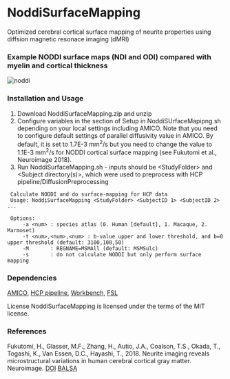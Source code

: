 # NoddiSurfaceMapping
Optimized cerebral cortical surface mapping of neurite properties using diffsion magnetic resonace imaging (dMRI)

### Example NODDI surface maps (NDI and ODI) compared with myelin and cortical thickness
![noddi](https://user-images.githubusercontent.com/16514166/40781643-a102ca94-6517-11e8-81e1-82e9556199de.png)

### Installation and Usage
1. Download NoddiSurfaceMapping.zip and unzip
2. Configure variables in the section of Setup in NoddiSUrfaceMapipng.sh depending on your local settings including AMICO. Note that you need to configure default settings of parallel diffusivity value in AMICO. By default, it is set to 1.7E-3 mm<sup>2</sup>/s but you need to change the value to 1.1E-3 mm<sup>2</sup>/s for NODDI cortical surface mapping (see Fukutomi et al., Neuroimage 2018).
3. Run NoddiSurfaceMapping.sh - inputs should be \<StudyFolder\> and \<Subject directory(s)\>, which were used to preprocess with HCP pipeline/DiffusionPreprocessing

```
 Calculate NODDI and do surface-mapping for HCP data
 Usage: NoddiSurfaceMapping <StudyFolder> <SubjectID 1> <SubjectID 2> ...
 
 Options:
     -a <num> : species atlas (0. Human [default], 1. Macaque, 2. Marmoset)
     -t <num>,<num>,<num> : b-value upper and lower threshold, and b=0 upper threshold (default: 3100,100,50)
     -M       : REGNAME=MSMAll (default: MSMSulc)
     -s       : do not calculate NODDI but only perform surface mapping
```

### Dependencies
[AMICO][], [HCP pipeline][], [Workbench][], [FSL][]

[AMICO]: https://github.com/daducci/AMICO "AMICO"
[HCP pipeline]: https://github.com/Washington-University/Pipelines "HCP pipeline"
[Workbench]: https://github.com/Washington-University/workbench "Workbench"
[FSL]: https://fsl.fmrib.ox.ac.uk/fsl/fslwiki "FSL"

License
NoddiSurfaceMapping is licensed under the terms of the MIT license.

### References
Fukutomi, H., Glasser, M.F., Zhang, H., Autio, J.A., Coalson, T.S., Okada, T., Togashi, K., Van Essen, D.C., Hayashi, T., 2018. Neurite imaging reveals microstructural variations in human cerebral cortical gray matter. Neuroimage. [DOI][] [BALSA][]

[DOI]: https://doi.org/10.1016/j.neuroimage.2018.02.017
[BALSA]: https://balsa.wustl.edu/study/show/k77v
